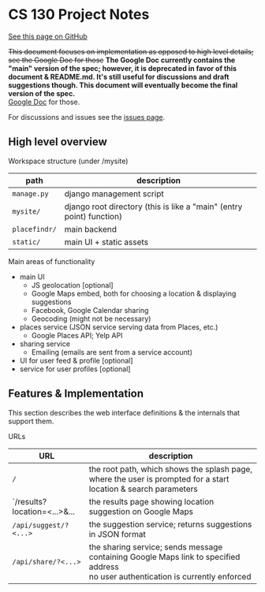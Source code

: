 # CS 130 Project Notes

[See this page on GitHub](https://github.com/rohan-varma/activity-suggestor-cs130/blob/master/NOTES.md)

<s>This document focuses on implementation as opposed to high level details; see the Google Doc for those</s> **The Google Doc currently contains the "main" version of the spec; however, it is deprecated in favor of this document & README.md. It's still useful for discussions and draft suggestions though. This document will eventually become the final version of the spec.**  
[Google Doc](https://docs.google.com/document/d/1ltMKhYdVDBOj4s401b5TbzwYUphTIoVpafdfUb2n-J4/) for those. 

For discussions and issues see the [issues page](https://github.com/rohan-varma/activity-suggestor-cs130/issues/).


## High level overview

Workspace structure (under /mysite)

| path | description |
| ---- | ----------- |
| `manage.py` | django management script |
| `mysite/` | django root directory (this is like a "main" (entry point) function) |
| `placefindr/` | main backend |
| `static/` | main UI + static assets |

Main areas of functionality

* main UI
    * JS geolocation [optional]
    * Google Maps embed, both for choosing a location & displaying suggestions
    * Facebook, Google Calendar sharing
    * Geocoding (might not be necessary)
* places service (JSON service serving data from Places, etc.)
    * Google Places API; Yelp API
* sharing service
    * Emailing (emails are sent from a service account)
* UI for user feed & profile [optional]
* service for user profiles [optional]


## Features & Implementation

This section describes the web interface definitions & the internals that support them.

URLs

| URL | description |
| ---- | ----------- |
| `/` | the root path, which shows the splash page, where the user is prompted for a start location & search parameters |
| `/results?location=<...>&... | the results page showing location suggestion on Google Maps |
| `/api/suggest/?<...>` | the suggestion service; returns suggestions in JSON format |
| `/api/share/?<...>` | the sharing service; sends message containing Google Maps link to specified address <br/>no user authentication is currently enforced |
